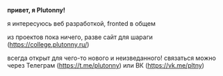 **привет, я Plutonny!**

я интересуюсь веб разработкой, fronted в общем

из проектов пока ничего, разве сайт для шараги (https://college.plutonny.ru/)

всегда открыт для чего-то нового и неизведанного!
связаться можно через Телеграм (https://t.me/plutonny) или ВК (https://vk.me/pltny)
